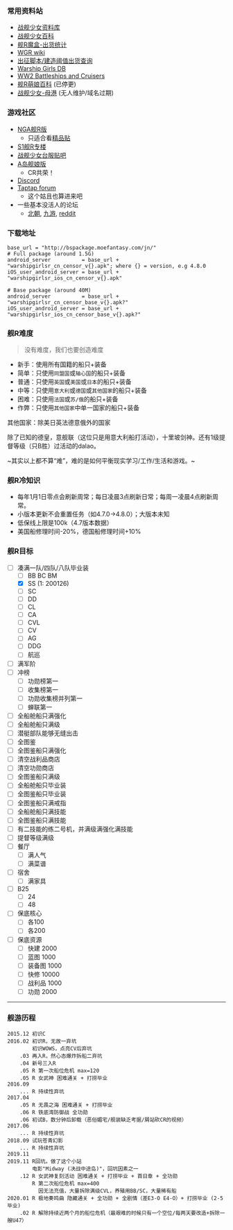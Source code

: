 ### 常用资料站

* [战舰少女资料库][3]
* [战舰少女百科][4]
* [舰R魔盒-出货统计][9]
* [WGR wiki][11]
* [出征脚本/建造阈值出货查询][16]
* [Warship Girls DB][18]
* [WW2 Battleships and Cruisers][19]
* [舰R萌娘百科][5] (已停更)
* [战舰少女-母港][2] (无人维护/域名过期)


### 游戏社区

* [NGA舰R版][6]
    - 只适合看[精品贴][17]
* [S1舰R专楼][7]
* [战舰少女台服贴吧][8]
* [A岛舰娘版][10]
    - CR共荣！
* [Discord][20]
* [Taptap forum][14]
    - 这个姑且也算进来吧
* 一些基本没活人的论坛
    - [北朝][12], [九游][15], [reddit][13]

### 下载地址

```
base_url = "http://bspackage.moefantasy.com/jn/"
# Full package (around 1.5G)
android_server          = base_url + "warshipgirlsr_cn_censor_v{}.apk"; where {} = version, e.g 4.8.0
iOS_user_android_server = base_url + "warshipgirlsr_ios_cn_censor_v{}.apk"

# Base package (around 40M)
android_server          = base_url + "warshipgirlsr_cn_censor_base_v{}.apk?"
iOS_user_android_server = base_url + "warshipgirlsr_ios_cn_censor_base_v{}.apk?"
```

### 舰R难度

> 没有难度，我们也要创造难度

- 新手：使用所有国籍的船只+装备
- 简单：只使用`同盟国`或`轴心国`的船只+装备
- 普通：只使用`英国`或`美国`或`日本`的船只+装备
- 中等：只使用`意大利`或`德国`或`其他国家`的船只+装备
- 困难：只使用`法国`或`苏/俄`的船只+装备
- 作弊：只使用`其他国家`中单一国家的船只+装备

其他国家：除美日英法德意俄外的国家

除了已知的德皇，意舰联（这位只是用意大利船打活动），十里坡剑神。还有1级提督等级（只B胜）过活动的dalao。

~其实以上都不算“难”，难的是如何平衡现实学习/工作/生活和游戏。~

### 舰R冷知识

- 每年1月1日零点会刷新周常；每日凌晨3点刷新日常；每周一凌晨4点刷新周常。
- 小版本更新不会重置任务（如4.7.0->4.8.0）；大版本未知
- 低保线上限是100k（4.7版本数据）
- 美国船修理时间-20%，德国船修理时间+10% 

### 舰R目标

- [ ] 凑满一队/四队/八队毕业装
    - [ ] BB BC BM
    - [x] SS (1: 200126)
    - [ ] SC
    - [ ] DD
    - [ ] CL
    - [ ] CA
    - [ ] CVL
    - [ ] CV
    - [ ] AG
    - [ ] DDG
    - [ ] 航巡
- [ ] 满军阶
- [ ] 冲榜
    - [ ] 功勋榜第一
    - [ ] 收集榜第一
    - [ ] 功勋收集榜并列第一
    - [ ] 蝉联第一
- [ ] 全船舱船只满强化
- [ ] 全船舱船只满级
- [ ] 潜艇部队能够无缝出击
- [ ] 全图鉴
- [ ] 全图鉴船只满强化
- [ ] 清空战利品商店
- [ ] 清空功勋商店
- [ ] 全图鉴船只满级
- [ ] 全船舱船只毕业装
- [ ] 全图鉴船只毕业装
- [ ] 全图鉴船只满戒指
- [ ] 全船舱船只满技能
- [ ] 全图鉴船只满技能
- [ ] 有二技能的练二号机，并满级满强化满技能
- [ ] 提督等级满级
- [ ] 餐厅
    - [ ] 满人气
    - [ ] 满菜谱
- [ ] 宿舍
    - [ ] 满家具
- [ ] B25
    - [ ] 24
    - [ ] 48
- [ ] 保底核心
    - [ ] 各100
    - [ ] 各200
- [ ] 保底资源
    - [ ] 快建 2000
    - [ ] 蓝图 1000
    - [ ] 装备图 1000
    - [ ] 快修 10000
    - [ ] 战利品 1000
    - [ ] 功勋 2000

---

### 舰游历程

```
2015.12 初识C
2016.02 初识R，无故一弃坑
        初识WOWS，点亮CV后弃坑
    .03 再入R，然心态爆炸拆船二弃坑
    .04 新号三入R
    .05 R 第一次船位危机 max=120
    .05 R 女武神 困难通关 + 打捞毕业
2016.09 
    ... R 持续性弃坑
2017.04
    .05 R 无畏之海 困难通关 + 打捞毕业
    .06 R 铁底湾防御战 全功勋
    .06 初试B，数分钟后卸载（恶俗媚宅/舰装缺乏考据/屑站砍CR的视频）
2017.06
    ... R 持续性弃坑
2018.09 试玩苍青幻影
    ... R 持续性弃坑
2019.11 
2019.11 R回坑。做了这个小站
        电影"Midway (决战中途岛)"，回坑因素之一
    .12 R 女武神复刻活动 困难通关 + 打捞毕业 + 首日章 + 全功勋
        R 第二次船位危机 max=400
          因无法充值，大量拆除满级CVL，养殖用BB/SC，大量稀有船
2020.01 R 极地奏鸣曲 隐藏通关 + 全功勋 + 全剧情（差E3-O E4-O）+ 打捞毕业 (2-5毕业)
    .02 R 解除持续近两个月的船位危机（最艰难的时候只有一个空位/每两天要改造+拆除一艘U47）
```

[2]: https://hp.twintails.xyz/
[3]: http://js.ntwikis.com/
[4]: https://www.zjsnrwiki.com/wiki/%E9%A6%96%E9%A1%B5
[5]: https://zh.moegirl.org/%E6%88%98%E8%88%B0%E5%B0%91%E5%A5%B3
[6]: http://bbs.ngacn.cc/thread.php?fid=-149110
[7]: http://bbs.saraba1st.com/2b/thread-1065797-1-1.html
[8]: http://c.tieba.baidu.com/f?kw=%E6%88%98%E8%88%B0%E5%B0%91%E5%A5%B3%E5%8F%B0%E6%9C%8D&ie=utf-8&tp=0
[9]: http://www.jianrmod.cn
[10]: https://adnmb2.com/f/%E8%88%B0%E5%A8%98
[11]: https://warship-girls.fandom.com/wiki/Warship_Girls_Wiki
[12]: https://bbs.northdy.com/forum-103-1.html
[13]: https://www.reddit.com/r/WarshipGirls/
[14]: https://www.taptap.com/app/3378/topic
[15]: http://bbs.9game.cn/forum-3319-1.html
[16]: http://zjsnr.github.io/
[17]: https://bbs.nga.cn/thread.php?&recommend=1&fid=-149110&order_by=postdatedesc&admin=1
[18]: https://shipgirlfriends.moe
[19]: https://www.world-war.co.uk/index.php3
[20]: https://discordapp.com/channels/167173059286007809/167173059286007809